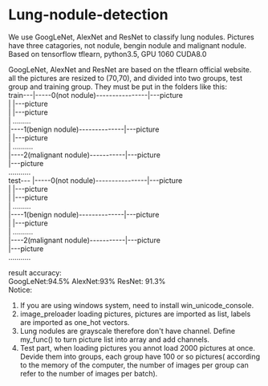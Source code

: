 # Lung-nodule-detection
We use GoogLeNet, AlexNet and ResNet to classify lung nodules. Pictures have three catagories, not nodule, bengin nodule and malignant nodule. <br>
Based on tensorflow tflearn, python3.5, GPU 1060 CUDA8.0   <br>

GoogLeNet, AlexNet and ResNet are based on the tflearn official website.<br>
all the pictures are resized to (70,70), and divided into two groups, test group and training group. They must be put in the folders like this:<br>
train---|-----0(not nodule)----------------|---picture</br>
        |                                  |---picture</br>
        |                                  |---picture</br>
        |                                   .........</br>
        |----1(benign nodule)--------------|---picture</br>
        |                                  |---picture</br>
        |                                   ..........</br>
        |----2(malignant nodule)-----------|---picture</br>
                                           |---picture</br>
                                           ...........</br>
test--- |-----0(not nodule)----------------|---picture</br>
        |                                  |---picture</br>
        |                                  |---picture</br>
        |                                   .........</br>
        |----1(benign nodule)--------------|---picture</br>
        |                                  |---picture</br>
        |                                   ..........</br>
        |----2(malignant nodule)-----------|---picture</br>
                                           |---picture</br>
                                           ...........</br>
                                           

result accuracy:<br>
GoogLeNet:94.5%     AlexNet:93%     ResNet: 91.3%<br>
 Notice:<br>
 1) If you are using windows system, need to install win_unicode_console.<br>
 2) image_preloader loading pictures, pictures are imported as list, labels are imported as one_hot vectors.
 3) Lung nodules are grayscale therefore don't have channel. Define my_func() to turn picture list into array and add channels.<br>
 4) Test part, when loading pictures you annot load 2000 pictures at once. Devide them into groups, each group have 100 or so pictures( according to the memory of the computer, the number of images per group can refer to the number of images per batch).
